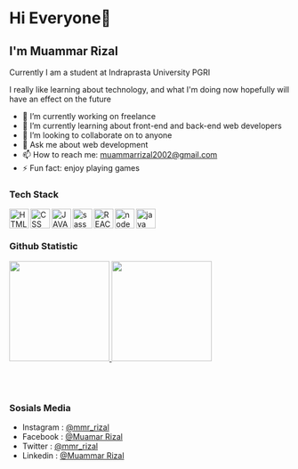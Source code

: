 # Hi Everyone👋
## I'm Muammar Rizal  
Currently I am a student at Indraprasta University PGRI  

I really like learning about technology, and what I'm doing now hopefully will have an effect on the future

- 🔭 I’m currently working on freelance
- 🌱 I’m currently learning about front-end and back-end web developers
- 👯 I’m looking to collaborate on to anyone
- 💬 Ask me about web development
- 📫 How to reach me: muammarrizal2002@gmail.com
- ⚡ Fun fact: enjoy playing games
  
### Tech Stack
  <img alt="HTML" title="HTML" align="left" width="35px" src="https://cdn.pixabay.com/photo/2017/08/05/11/16/logo-2582748_640.png" />
  <img alt="CSS" title="CSS" align="left" width="35px" src="https://cdn.pixabay.com/photo/2017/08/05/11/16/logo-2582747_1280.png" />
  <img alt="JAVASCRIPT" title="JAVASCRIPT" align="left" width="35px" src="https://developerpitstop.com/wp-content/uploads/2022/01/Javascript_Logo.png?ezimgfmt=rs:0x0/rscb1/ngcb1/notWebP" />
    <img alt="sass" title="sass" align="left" width="35px" src="https://upload.wikimedia.org/wikipedia/commons/thumb/9/96/Sass_Logo_Color.svg/1280px-Sass_Logo_Color.svg.png" />
  <img alt="REACT" title="REACT" align="left" width="35px" src="https://upload.wikimedia.org/wikipedia/commons/thumb/a/a7/React-icon.svg/2300px-React-icon.svg.png" />
  <img alt="node js" title="node js" align="left" width="35px" src="https://www.ruhidesain.com/wp-content/uploads/2017/10/nodejs-logo-e1497443346889.png" />
  <img alt="java" title="java" align="left" width="35px" src="https://brandslogos.com/wp-content/uploads/images/large/java-logo-1.png" />

   <br>
   <br>
     
 ### Github Statistic
<p align="left">
<a href="https://github.com/MuammarRizal31">
  <img height="180em" src="https://github-readme-stats-eight-theta.vercel.app/api?username=MuammarRizal31&show_icons=true&theme=algolia&include_all_commits=true&count_private=true"/>
  <img height="180em" src="https://github-readme-stats-eight-theta.vercel.app/api/top-langs/?username=MuammarRizal31&layout=compact&langs_count=8&theme=algolia"/>
</a>
</p>
<br>
<br>
  
### Sosials Media
  - Instagram : <a href="https://www.instagram.com/mmr_rizal/"> @mmr_rizal </a>
  - Facebook : <a href="https://www.facebook.com/muamar.rizal.9"> @Muamar Rizal </a>
  - Twitter : <a href="https://twitter.com/MmrRizal"> @mmr_rizal </a>
  - Linkedin : <a href="https://www.linkedin.com/in/muammar-rizal-492020255/"> @Muammar Rizal </a>
